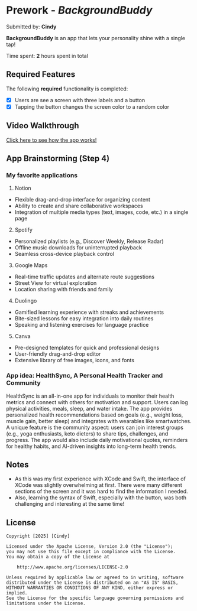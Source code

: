 # Prework - *BackgroundBuddy*

Submitted by: **Cindy**

**BackgroundBuddy** is an app that lets your personality shine with a single tap!

Time spent: **2** hours spent in total

## Required Features

The following **required** functionality is completed:

- [X] Users are see a screen with three labels and a button
- [X] Tapping the button changes the screen color to a random color
 
## Video Walkthrough

[Click here to see how the app works!](https://i.imgur.com/YmXykN3.gif)

## App Brainstorming (Step 4)

### My favorite applications
1. Notion
- Flexible drag-and-drop interface for organizing content
- Ability to create and share collaborative workspaces
- Integration of multiple media types (text, images, code, etc.) in a single page

2. Spotify
- Personalized playlists (e.g., Discover Weekly, Release Radar)
- Offline music downloads for uninterrupted playback
- Seamless cross-device playback control

3. Google Maps
- Real-time traffic updates and alternate route suggestions
- Street View for virtual exploration
- Location sharing with friends and family

4. Duolingo
- Gamified learning experience with streaks and achievements
- Bite-sized lessons for easy integration into daily routines
- Speaking and listening exercises for language practice

5. Canva
- Pre-designed templates for quick and professional designs
- User-friendly drag-and-drop editor
- Extensive library of free images, icons, and fonts

### App idea: HealthSync, A Personal Health Tracker and Community
HealthSync is an all-in-one app for individuals to monitor their health metrics and connect with others for motivation and support. Users can log physical activities, meals, sleep, and water intake. The app provides personalized health recommendations based on goals (e.g., weight loss, muscle gain, better sleep) and integrates with wearables like smartwatches. A unique feature is the community aspect: users can join interest groups (e.g., yoga enthusiasts, keto dieters) to share tips, challenges, and progress. The app would also include daily motivational quotes, reminders for healthy habits, and AI-driven insights into long-term health trends.

## Notes

- As this was my first experience with XCode and Swift, the interface of XCode was slightly overwhelming at first. There were many different sections of the screen and it was hard to find the information I needed.
- Also, learning the syntax of Swift, especially with the button, was both challenging and interesting at the same time!

## License

    Copyright [2025] [Cindy]

    Licensed under the Apache License, Version 2.0 (the "License");
    you may not use this file except in compliance with the License.
    You may obtain a copy of the License at

        http://www.apache.org/licenses/LICENSE-2.0

    Unless required by applicable law or agreed to in writing, software
    distributed under the License is distributed on an "AS IS" BASIS,
    WITHOUT WARRANTIES OR CONDITIONS OF ANY KIND, either express or implied.
    See the License for the specific language governing permissions and
    limitations under the License.
